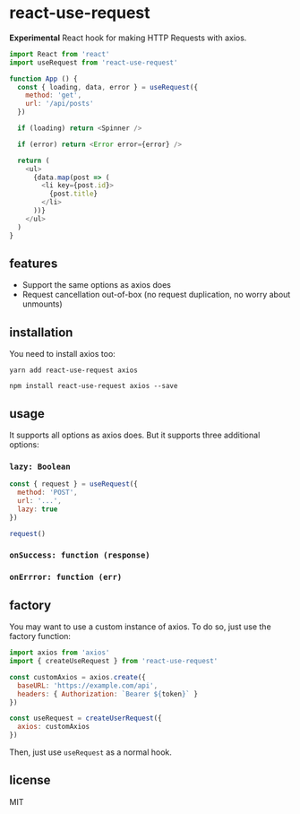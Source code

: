 # react-use-request

**Experimental** React hook for making HTTP Requests with axios.

```js
import React from 'react'
import useRequest from 'react-use-request'

function App () {
  const { loading, data, error } = useRequest({
    method: 'get',
    url: '/api/posts'
  })

  if (loading) return <Spinner />

  if (error) return <Error error={error} />

  return (
    <ul>
      {data.map(post => (
        <li key={post.id}>
          {post.title}
        </li>
      ))}
    </ul>
  )
} 
```

## features

- Support the same options as axios does
- Request cancellation out-of-box (no request duplication, no worry about unmounts)

## installation

You need to install axios too:

`yarn add react-use-request axios`

`npm install react-use-request axios --save`

## usage

It supports all options as axios does. But it supports three additional options:

### `lazy: Boolean`

```js
const { request } = useRequest({
  method: 'POST',
  url: '...',
  lazy: true
})

request()
```

### `onSuccess: function (response) `

### `onErrror: function (err) `

## factory

You may want to use a custom instance of axios. To do so, just use the factory function:

```js
import axios from 'axios'
import { createUseRequest } from 'react-use-request'

const customAxios = axios.create({
  baseURL: 'https://example.com/api',
  headers: { Authorization: `Bearer ${token}` }
})

const useRequest = createUserRequest({
  axios: customAxios
})
```

Then, just use `useRequest` as a normal hook.

## license

MIT
